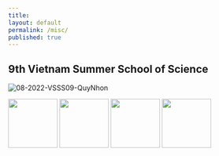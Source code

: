 ```yaml
---
title:
layout: default
permalink: /misc/
published: true
---
```


## 9th Vietnam Summer School of Science

![08-2022-VSSS09-QuyNhon](../../assets/images/VSSS09/1.jpg)

<p float="middle">
  <img src="../../assets/images/VSSS09/1.jpg" width="100" />
  <img src="../../assets/images/VSSS09/2.jpg" width="100" /> 
  <img src="../../assets/images/VSSS09/3.jpg" width="100" />
  <img src="../../assets/images/VSSS09/4.jpg" width="100" />
</p>

